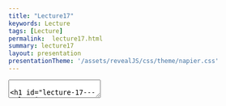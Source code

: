 ```yaml
---
title: "Lecture17"
keywords: Lecture
tags: [Lecture]
permalink:  lecture17.html
summary: lecture17
layout: presentation
presentationTheme: '/assets/revealJS/css/theme/napier.css' 
---
```


<section data-markdown data-separator="^\n---\n$" data-separator-vertical="^\n--\n$">
<textarea data-template>

# Lecture 17 - Releasing your game
### SET09121 - Games Engineering

<br><br>
Thomas Methven
<br>
(Original material by Kevin Chalmers and Sam Serrels)

School of Computing. Edinburgh Napier University



---

## Release builds

![image](assets/images/gold-master.jpg) <!-- .element width="60%"  -->


---

# Green Go button 
Moving beyond the Green button.

![image](assets/images/build_options.png) <!-- .element width="95%"  -->


---

# Runtime Resources 

![image](assets/images/build_folder.png) <!-- .element width="70%"  -->


---

# Release Builds 

Tidy up before you ship

- Hide CMD window <!-- .element: class="fragment" -->
- Don't assume resolution <!-- .element: class="fragment" -->
- Launch windowed <!-- .element: class="fragment" -->
- Pipe Exceptions to an error window <!-- .element: class="fragment" -->
- Turn off any developer cheats <!-- .element: class="fragment" -->

This should ideally be done automatically <!-- .element: class="fragment" -->


---

# Runtime Resources 

What does your game need, and where does it look for it?


---

# Static vs Dynamic Linking

**Static Linking**
- Larger .exe file  <!-- .element: class="fragment" -->
- No .dll / .so's generated <!-- .element: class="fragment" -->
- Potential for better compiler optimisation <!-- .element: class="fragment" -->
- Lock the version of libs <!-- .element: class="fragment" -->

**Dynamic (Shared) linking**
- Smaller .exe file <!-- .element: class="fragment" -->
- Libraries compiled to .dll <!-- .element: class="fragment" -->
- can reuse and share dlls already on the system <!-- .element: class="fragment" -->
- Modders can hack/swap out your .dlls. <!-- .element: class="fragment" -->


---

# Asset Pipeline 

AAA studios do complicated things here.

But even UE4/Unity have complicated final "cooking" steps that you will want to do.

You may use different assets for release, or bundle them up into binary files. <!-- .element: class="fragment" -->

Offline rendering at higher settings could take place. <!-- .element: class="fragment" -->

This should all be automated - more on this later <!-- .element: class="fragment" -->


---

# Installers

Why?  You could just deploy your game as a Zip file

1.  Contain all your game files inside a single runnable .exe file - typically compressed. <!-- .element: class="fragment" -->
2.  Show a dialogue wizard of some kind that let's the user select an installation folder. <!-- .element: class="fragment" -->
3.  Extract your game files to the selected folder. <!-- .element: class="fragment" -->
4.  Optionally create desktop/Start Menu Shortcuts. <!-- .element: class="fragment" -->
4.  Install dependencies / registry values. <!-- .element: class="fragment" -->

---

# Running as Admin 

### HINT - This was a big issue last year.  <!-- .element: class="fragment" -->

Windows requires elevated permissions to touch <!-- .element: class="fragment" --> `C:\ProgramFiles` <!-- .element: class="fragment" -->

The only time your game should need Admin Privileges is the installer, and it should work without it if a user installs to a non-protected space. <!-- .element: class="fragment" -->

Consider where your save game files will go. <!-- .element: class="fragment" -->

Perhaps look at where loads of other games save stuff? <!-- .element: class="fragment" -->

---

# How

![image](assets/images/nullsoft.jpg) <!-- .element width="80%"  -->


---

# Un-Installers 

Make sure they work, and are added to Windows correctly.


---

## Continuous Integration


---

# Continuous Integration

Benefits
- Ground Truth - no more "works on my machine"
- Alerts on broken builds - especially useful for multi-platform
- Signpost to others that your software still works
- Links in well with Unit Testing

---

# Continuous Integration

Disadvantages
- Can be a bit of a faff to set up...

But this is a *good idea* that most companies of a certain size and above use.<!-- .element: class="fragment" -->

Check out AppVeyor or Github Actions for a way to integrate (heh) this into your current workflow<!-- .element: class="fragment" -->

---

## Deployment Summary


---

# Summary

1. Make sure your game works in Release
2. Understand everything your game needs to run.
3. Make an Installer & Uninstaller
4. Test your build automatically in the Cloud


---

# TOP TIPS

- Embed Version/Commit Numbers.
- Automate Everything.
 - Avoid one-off mistakes, fix it once, it will always work
- **Test it** 
 - Test it on new machines, old machines, fresh machines, 
 - Virtual machines, JKCC/VDS machines, your friends' machines
 
---

---

## IF YOUR CODE DOES NOT RUN ON MY MACHINE WHEN I TEST IT, YOU WILL LOSE MARKS!

---

# TOP TIPS

Test your code on other machines

Check you have all the files included in the installer

Check you have the right .dlls
